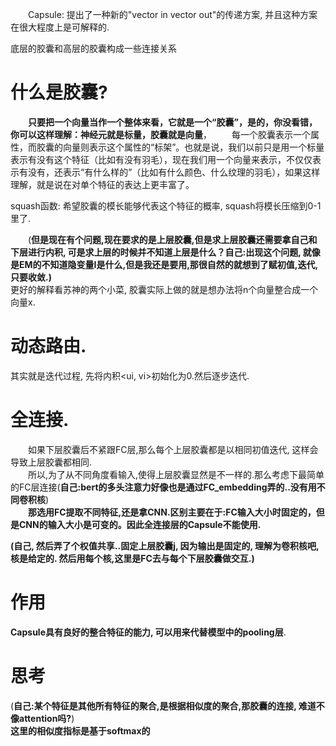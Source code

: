 &emsp;&emsp;Capsule: 提出了一种新的"vector in vector out"的传递方案, 并且这种方案在很大程度上是可解释的.  

底层的胶囊和高层的胶囊构成一些连接关系  

# 什么是胶囊? 
&emsp;&emsp;**只要把一个向量当作一个整体来看，它就是一个“胶囊”，是的，你没看错，你可以这样理解：神经元就是标量，胶囊就是向量**，
&emsp;&emsp;每一个胶囊表示一个属性，而胶囊的向量则表示这个属性的“标架”。也就是说，我们以前只是用一个标量表示有没有这个特征（比如有没有羽毛），现在我们用一个向量来表示，不仅仅表示有没有，还表示“有什么样的”（比如有什么颜色、什么纹理的羽毛），如果这样理解，就是说在对单个特征的表达上更丰富了。  

squash函数: 希望胶囊的模长能够代表这个特征的概率, squash将模长压缩到0-1里了.  

&emsp;&emsp;(**但是现在有个问题,现在要求的是上层胶囊,但是求上层胶囊还需要拿自己和下层进行内积, 可是求上层的时候并不知道上层是什么？自己:出现这个问题, 就像是EM的不知道隐变量I是什么,但是我还是要用,那很自然的就想到了赋初值,迭代,只要收敛.)**   
更好的解释看苏神的两个小菜, 胶囊实际上做的就是想办法将n个向量整合成一个向量x.  

# 动态路由.  
其实就是迭代过程, 先将内积<ui, vi>初始化为0.然后逐步迭代.   

# 全连接. 
&emsp;&emsp;如果下层胶囊后不紧跟FC层,那么每个上层胶囊都是以相同初值迭代, 这样会导致上层胶囊都相同.  
&emsp;&emsp;所以,为了从不同角度看输入,使得上层胶囊显然是不一样的.那么考虑下最简单的FC层连接(**自己:bert的多头注意力好像也是通过FC_embedding弄的..没有用不同卷积核**)  
&emsp;&emsp;**那选用FC提取不同特征,还是拿CNN.区别主要在于:FC输入大小时固定的，但是CNN的输入大小是可变的。因此全连接层的Capsule不能使用.**  

**(自己, 然后弄了个权值共享..固定上层胶囊j, 因为输出是固定的, 理解为卷积核吧, 核是给定的. 然后用每个核,这里是FC去与每个下层胶囊做交互.)**  

# 作用
**Capsule具有良好的整合特征的能力,  可以用来代替模型中的pooling层**. 

# 思考
(**自己:某个特征是其他所有特征的聚合,是根据相似度的聚合,那胶囊的连接, 难道不像attention吗?**)  
**这里的相似度指标是基于softmax的**
